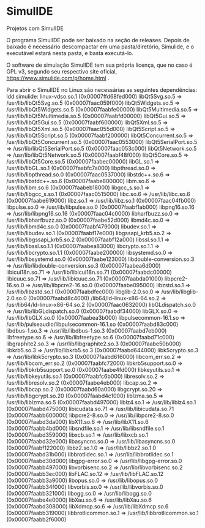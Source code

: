 # SimulIDE
Projetos com SimulIDE

O programa SimulIDE pode ser baixado na seção de releases. Depois de baixado é necessário descompactar em uma pasta/diretório, Simulide, e o executável estará nesta pasta, e basta executá-lo.

O software de simulação SimulIDE tem sua própria licença, que no caso é GPL v3, segundo seu respectivo site oficial, https://www.simulide.com/p/home.html .

Para abrir o SimulIDE no Linux são necessárias as seguintes dependências:
ldd simulide:
	linux-vdso.so.1 (0x00007ffd68fed000)
	libQt5Svg.so.5 => /usr/lib/libQt5Svg.so.5 (0x00007faac059f000)
	libQt5Widgets.so.5 => /usr/lib/libQt5Widgets.so.5 (0x00007faabfe00000)
	libQt5Multimedia.so.5 => /usr/lib/libQt5Multimedia.so.5 (0x00007faabfd00000)
	libQt5Gui.so.5 => /usr/lib/libQt5Gui.so.5 (0x00007faabf600000)
	libQt5Xml.so.5 => /usr/lib/libQt5Xml.so.5 (0x00007faac055d000)
	libQt5Script.so.5 => /usr/lib/libQt5Script.so.5 (0x00007faabf200000)
	libQt5Concurrent.so.5 => /usr/lib/libQt5Concurrent.so.5 (0x00007faac0553000)
	libQt5SerialPort.so.5 => /usr/lib/libQt5SerialPort.so.5 (0x00007faac053c000)
	libQt5Network.so.5 => /usr/lib/libQt5Network.so.5 (0x00007faabf48f000)
	libQt5Core.so.5 => /usr/lib/libQt5Core.so.5 (0x00007faabec00000)
	libGL.so.1 => /usr/lib/libGL.so.1 (0x00007faabfc7a000)
	libpthread.so.0 => /usr/lib/libpthread.so.0 (0x00007faac0537000)
	libstdc++.so.6 => /usr/lib/libstdc++.so.6 (0x00007faabe800000)
	libm.so.6 => /usr/lib/libm.so.6 (0x00007faabeb18000)
	libgcc_s.so.1 => /usr/lib/libgcc_s.so.1 (0x00007faac0515000)
	libc.so.6 => /usr/lib/libc.so.6 (0x00007faabe619000)
	libz.so.1 => /usr/lib/libz.so.1 (0x00007faac04fb000)
	libpulse.so.0 => /usr/lib/libpulse.so.0 (0x00007faabf1ab000)
	libpng16.so.16 => /usr/lib/libpng16.so.16 (0x00007faac04c0000)
	libharfbuzz.so.0 => /usr/lib/libharfbuzz.so.0 (0x00007faabe52d000)
	libmd4c.so.0 => /usr/lib/libmd4c.so.0 (0x00007faabf479000)
	libudev.so.1 => /usr/lib/libudev.so.1 (0x00007faabf17e000)
	libgssapi_krb5.so.2 => /usr/lib/libgssapi_krb5.so.2 (0x00007faabf12a000)
	libssl.so.1.1 => /usr/lib/libssl.so.1.1 (0x00007faabea83000)
	libcrypto.so.1.1 => /usr/lib/libcrypto.so.1.1 (0x00007faabe200000)
	libsystemd.so.0 => /usr/lib/libsystemd.so.0 (0x00007faabe123000)
	libdouble-conversion.so.3 => /usr/lib/libdouble-conversion.so.3 (0x00007faabea6d000)
	libicui18n.so.71 => /usr/lib/libicui18n.so.71 (0x00007faabdc00000)
	libicuuc.so.71 => /usr/lib/libicuuc.so.71 (0x00007faabda01000)
	libpcre2-16.so.0 => /usr/lib/libpcre2-16.so.0 (0x00007faabe095000)
	libzstd.so.1 => /usr/lib/libzstd.so.1 (0x00007faabdfec000)
	libglib-2.0.so.0 => /usr/lib/libglib-2.0.so.0 (0x00007faabd8c4000)
	/lib64/ld-linux-x86-64.so.2 => /usr/lib64/ld-linux-x86-64.so.2 (0x00007faac0632000)
	libGLdispatch.so.0 => /usr/lib/libGLdispatch.so.0 (0x00007faabdf34000)
	libGLX.so.0 => /usr/lib/libGLX.so.0 (0x00007faabea3b000)
	libpulsecommon-16.1.so => /usr/lib/pulseaudio/libpulsecommon-16.1.so (0x00007faabd83c000)
	libdbus-1.so.3 => /usr/lib/libdbus-1.so.3 (0x00007faabd7eb000)
	libfreetype.so.6 => /usr/lib/libfreetype.so.6 (0x00007faabd71c000)
	libgraphite2.so.3 => /usr/lib/libgraphite2.so.3 (0x00007faabe50b000)
	libkrb5.so.3 => /usr/lib/libkrb5.so.3 (0x00007faabd644000)
	libk5crypto.so.3 => /usr/lib/libk5crypto.so.3 (0x00007faabd616000)
	libcom_err.so.2 => /usr/lib/libcom_err.so.2 (0x00007faabfc72000)
	libkrb5support.so.0 => /usr/lib/libkrb5support.so.0 (0x00007faabe4fd000)
	libkeyutils.so.1 => /usr/lib/libkeyutils.so.1 (0x00007faabfc6b000)
	libresolv.so.2 => /usr/lib/libresolv.so.2 (0x00007faabe4eb000)
	libcap.so.2 => /usr/lib/libcap.so.2 (0x00007faabd60a000)
	libgcrypt.so.20 => /usr/lib/libgcrypt.so.20 (0x00007faabd4c1000)
	liblzma.so.5 => /usr/lib/liblzma.so.5 (0x00007faabd497000)
	liblz4.so.1 => /usr/lib/liblz4.so.1 (0x00007faabd475000)
	libicudata.so.71 => /usr/lib/libicudata.so.71 (0x00007faabb600000)
	libpcre2-8.so.0 => /usr/lib/libpcre2-8.so.0 (0x00007faabd3da000)
	libX11.so.6 => /usr/lib/libX11.so.6 (0x00007faabb4bd000)
	libsndfile.so.1 => /usr/lib/libsndfile.so.1 (0x00007faabd359000)
	libxcb.so.1 => /usr/lib/libxcb.so.1 (0x00007faabd32e000)
	libasyncns.so.0 => /usr/lib/libasyncns.so.0 (0x00007faabf122000)
	libbz2.so.1.0 => /usr/lib/libbz2.so.1.0 (0x00007faabd31b000)
	libbrotlidec.so.1 => /usr/lib/libbrotlidec.so.1 (0x00007faabd30d000)
	libgpg-error.so.0 => /usr/lib/libgpg-error.so.0 (0x00007faabb497000)
	libvorbisenc.so.2 => /usr/lib/libvorbisenc.so.2 (0x00007faabb3ec000)
	libFLAC.so.12 => /usr/lib/libFLAC.so.12 (0x00007faabb3a9000)
	libopus.so.0 => /usr/lib/libopus.so.0 (0x00007faabb34f000)
	libvorbis.so.0 => /usr/lib/libvorbis.so.0 (0x00007faabb321000)
	libogg.so.0 => /usr/lib/libogg.so.0 (0x00007faabe4e0000)
	libXau.so.6 => /usr/lib/libXau.so.6 (0x00007faabd308000)
	libXdmcp.so.6 => /usr/lib/libXdmcp.so.6 (0x00007faabb319000)
	libbrotlicommon.so.1 => /usr/lib/libbrotlicommon.so.1 (0x00007faabb2f6000)
